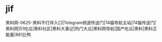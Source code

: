 # jif
黑料网-0625-黑料不打烊入口|Telegram频道传送门|74猫导航主站|74猫传送门|黑料网|51吃瓜|黑料社区|黑料大事记|热门大瓜|黑料网导航|国产吃瓜|黑料|黑料正能量|881比鸭
